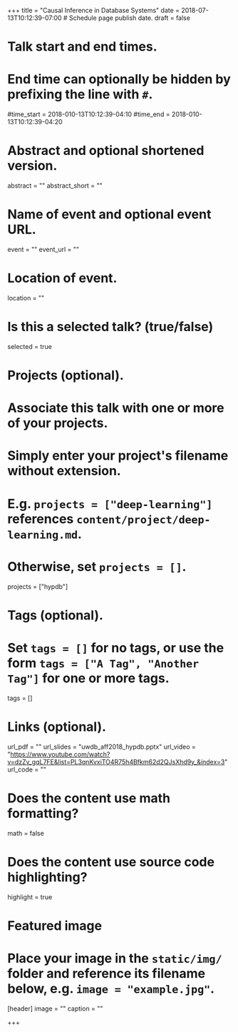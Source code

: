 +++
title = "Causal Inference in Database Systems"
date = 2018-07-13T10:12:39-07:00  # Schedule page publish date.
draft = false

# Talk start and end times.
#   End time can optionally be hidden by prefixing the line with `#`.
#time_start = 2018-010-13T10:12:39-04:10
#time_end = 2018-010-13T10:12:39-04:20

# Abstract and optional shortened version.
abstract = ""
abstract_short = ""

# Name of event and optional event URL.
event = ""
event_url = ""

# Location of event.
location = ""

# Is this a selected talk? (true/false)
selected = true

# Projects (optional).
#   Associate this talk with one or more of your projects.
#   Simply enter your project's filename without extension.
#   E.g. `projects = ["deep-learning"]` references `content/project/deep-learning.md`.
#   Otherwise, set `projects = []`.
projects = ["hypdb"]

# Tags (optional).
#   Set `tags = []` for no tags, or use the form `tags = ["A Tag", "Another Tag"]` for one or more tags.
tags = []

# Links (optional).
url_pdf = ""
url_slides = "uwdb_aff2018_hypdb.pptx"
url_video = "https://www.youtube.com/watch?v=dzZv_gqL7FE&list=PL3qnKvxiTO4R75h4Bfkm62d2QJsXhd9y_&index=3"
url_code = ""

# Does the content use math formatting?
math = false

# Does the content use source code highlighting?
highlight = true

# Featured image
# Place your image in the `static/img/` folder and reference its filename below, e.g. `image = "example.jpg"`.
[header]
image = ""
caption = ""

+++
